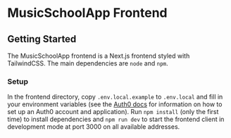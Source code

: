 # MusicSchoolApp Frontend

## Getting Started

The MusicSchoolApp frontend is a Next.js frontend styled with TailwindCSS. The main dependencies are `node` and `npm`.

### Setup

In the frontend directory, copy `.env.local.example` to `.env.local` and fill in your environment variables (see the [Auth0 docs](https://auth0.com/docs/get-started) for information on how to set up an Auth0 account and application). Run `npm install` (only the first time) to install dependencies and `npm run dev` to start the frontend client in development mode at port 3000 on all available addresses.